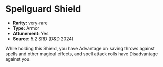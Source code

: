
# Spellguard Shield

* **Rarity:** very-rare
* **Type:** Armor
* **Attunement:** Yes
* **Source:** 5.2 SRD (D&D 2024)


While holding this Shield, you have Advantage on saving throws against spells and other magical effects, and spell attack rolls have Disadvantage against you.
